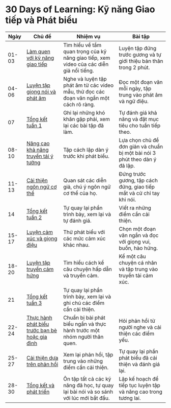# 30 Days of Learning: Kỹ năng Giao tiếp và Phát biểu

| Ngày  | Chủ đề                                            | Nhiệm vụ                                                                                                                 | Bài tập                                                        |
|-------|---------------------------------------------------|-------------------------------------------------------------------------------------------------------------------------|----------------------------------------------------------------|
| 01-03 | [Làm quen với kỹ năng giao tiếp](01_Làm_quen_với_kỹ_năng_giao_tiếp) | Tìm hiểu về tầm quan trọng của kỹ năng giao tiếp, xem video của các diễn giả nổi tiếng.                              | Luyện tập đứng trước gương và tự giới thiệu bản thân trong 2 phút. |
| 04-06 | [Luyện tập giọng nói và phát âm](02_Luyện_tập_giọng_nói_và_phát_âm) | Nghe và luyện tập phát âm từ các video mẫu, thử đọc các đoạn văn ngắn một cách rõ ràng.                              | Đọc một đoạn văn mỗi ngày, tập trung vào phát âm và ngữ điệu.      |
| 07    | [Tổng kết tuần 1](03_Tổng_kết_tuần_1)              | Ghi lại những khó khăn gặp phải, xem lại các bài tập đã làm.                                                          | Tự đánh giá khả năng và đặt mục tiêu cho tuần tiếp theo.         |
| 08-10 | [Nâng cao khả năng truyền tải ý tưởng](04_Nâng_cao_khả_năng_truyền_tải_ý_tưởng) | Tập cách lập dàn ý trước khi phát biểu.                                                                                | Lựa chọn chủ đề đơn giản và chuẩn bị một bài nói 3 phút theo dàn ý đã lập. |
| 11-13 | [Cải thiện ngôn ngữ cơ thể](05_Cải_thiện_ngôn_ngữ_cơ_thể) | Quan sát các diễn giả, chú ý ngôn ngữ cơ thể của họ.                                                                  | Đứng trước gương, tập cách đứng, giao tiếp mắt và cử chỉ tay khi nói. |
| 14    | [Tổng kết tuần 2](06_Tổng_kết_tuần_2)              | Tự quay lại phần trình bày, xem lại và tự đánh giá.                                                                    | Viết ra những điểm cần cải thiện.                              |
| 15-17 | [Luyện cảm xúc và giọng điệu](07_Luyện_cảm_xúc_và_giọng_điệu) | Thử phát biểu với các mức cảm xúc khác nhau.                                                                          | Chọn một đoạn văn ngắn và đọc với giọng vui, buồn, hào hứng.      |
| 18-20 | [Luyện tập truyền cảm hứng](08_Luyện_tập_truyền_cảm_hứng)  | Tìm hiểu cách kể câu chuyện hấp dẫn và truyền cảm.                                                                    | Kể một câu chuyện cá nhân và tập trung vào truyền tải cảm xúc.    |
| 21    | [Tổng kết tuần 3](09_Tổng_kết_tuần_3)              | Tự quay lại phần trình bày, xem lại và ghi chú các điểm cần cải thiện.                                               |                                                                |
| 22-24 | [Thực hành phát biểu trước bạn bè hoặc gia đình](10_Thực_hành_phát_biểu_trước_bạn_bè) | Chuẩn bị bài phát biểu ngắn và thực hành trước một nhóm người thân quen.                                             | Hỏi phản hồi từ người nghe và cải thiện các điểm yếu.           |
| 25-27 | [Cải thiện dựa trên phản hồi](11_Cải_thiện_dựa_trên_phản_hồi) | Xem lại phản hồi, tập trung vào những điểm cần cải thiện.                                                             | Tự quay lại phần phát biểu đã cải thiện và đánh giá lại.        |
| 28-30 | [Tổng kết và phát triển](12_Tổng_kết_và_phát_triển)   | Ôn tập tất cả các kỹ năng đã học, tự quay lại bài nói và so sánh với lúc mới bắt đầu.                                 | Lập kế hoạch để tiếp tục luyện tập và nâng cao trong tương lai.  |

